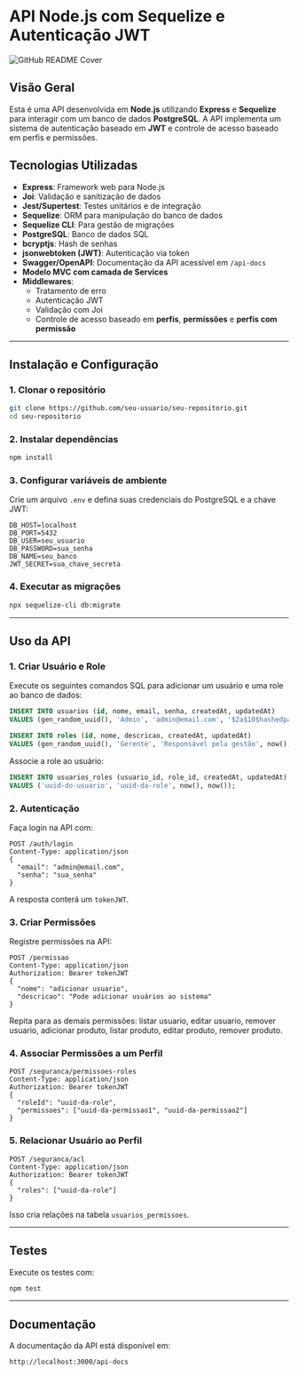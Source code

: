 # API Node.js com Sequelize e Autenticação JWT

![GitHub README Cover](./path-to-your-image.png)

## Visão Geral
Esta é uma API desenvolvida em **Node.js** utilizando **Express** e **Sequelize** para interagir com um banco de dados **PostgreSQL**. A API implementa um sistema de autenticação baseado em **JWT** e controle de acesso baseado em perfis e permissões.

## Tecnologias Utilizadas

- **Express**: Framework web para Node.js
- **Joi**: Validação e sanitização de dados
- **Jest/Supertest**: Testes unitários e de integração
- **Sequelize**: ORM para manipulação do banco de dados
- **Sequelize CLI**: Para gestão de migrações
- **PostgreSQL**: Banco de dados SQL
- **bcryptjs**: Hash de senhas
- **jsonwebtoken (JWT)**: Autenticação via token
- **Swagger/OpenAPI**: Documentação da API acessível em `/api-docs`
- **Modelo MVC com camada de Services**
- **Middlewares**:
  - Tratamento de erro
  - Autenticação JWT
  - Validação com Joi
  - Controle de acesso baseado em **perfis**, **permissões** e **perfis com permissão**

---

## Instalação e Configuração

### 1. Clonar o repositório
```sh
git clone https://github.com/seu-usuario/seu-repositorio.git
cd seu-repositorio
```

### 2. Instalar dependências
```sh
npm install
```

### 3. Configurar variáveis de ambiente
Crie um arquivo `.env` e defina suas credenciais do PostgreSQL e a chave JWT:
```
DB_HOST=localhost
DB_PORT=5432
DB_USER=seu_usuario
DB_PASSWORD=sua_senha
DB_NAME=seu_banco
JWT_SECRET=sua_chave_secreta
```

### 4. Executar as migrações
```sh
npx sequelize-cli db:migrate
```

---

## Uso da API

### 1. Criar Usuário e Role

Execute os seguintes comandos SQL para adicionar um usuário e uma role ao banco de dados:
```sql
INSERT INTO usuarios (id, nome, email, senha, createdAt, updatedAt)
VALUES (gen_random_uuid(), 'Admin', 'admin@email.com', '$2a$10$hashedpassword', now(), now());

INSERT INTO roles (id, nome, descricao, createdAt, updatedAt)
VALUES (gen_random_uuid(), 'Gerente', 'Responsável pela gestão', now(), now());
```

Associe a role ao usuário:
```sql
INSERT INTO usuarios_roles (usuario_id, role_id, createdAt, updatedAt)
VALUES ('uuid-do-usuario', 'uuid-da-role', now(), now());
```

### 2. Autenticação
Faça login na API com:
```http
POST /auth/login
Content-Type: application/json
{
  "email": "admin@email.com",
  "senha": "sua_senha"
}
```

A resposta conterá um `tokenJWT`.

### 3. Criar Permissões
Registre permissões na API:
```http
POST /permissao
Content-Type: application/json
Authorization: Bearer tokenJWT
{
  "nome": "adicionar usuario",
  "descricao": "Pode adicionar usuários ao sistema"
}
```
Repita para as demais permissões: listar usuario, editar usuario, remover usuario, adicionar produto, listar produto, editar produto, remover produto.

### 4. Associar Permissões a um Perfil
```http
POST /seguranca/permissoes-roles
Content-Type: application/json
Authorization: Bearer tokenJWT
{
  "roleId": "uuid-da-role",
  "permissoes": ["uuid-da-permissao1", "uuid-da-permissao2"]
}
```

### 5. Relacionar Usuário ao Perfil
```http
POST /seguranca/acl
Content-Type: application/json
Authorization: Bearer tokenJWT
{
  "roles": ["uuid-da-role"]
}
```

Isso cria relações na tabela `usuarios_permissoes`.

---

## Testes
Execute os testes com:
```sh
npm test
```

---

## Documentação
A documentação da API está disponível em:
```
http://localhost:3000/api-docs
```
